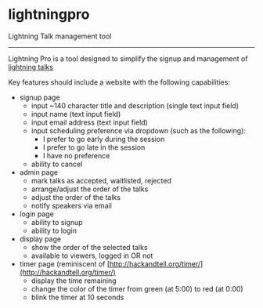 # lightningpro
Lightning Talk management tool

---

Lightning Pro is a tool designed to simplify the signup and management of [lightning talks](https://en.wikipedia.org/wiki/Lightning_talk)

Key features should include a website with the following capabilities:
* signup page 
    * input ~140 character title and description (single text input field)
    * input name (text input field)
    * input email address (text input field)
    * input scheduling preference via dropdown (such as the following):
        * I prefer to go early during the session
        * I prefer to go late in the session
        * I have no preference
    * ability to cancel
* admin page
    * mark talks as accepted, waitlisted, rejected
    * arrange/adjust the order of the talks
    * adjust the order of the talks
    * notify speakers via email
* login page
    * ability to signup
    * ability to login
* display page
    * show the order of the selected talks
    * available to viewers, logged in OR not
* timer page (reminiscent of [http://hackandtell.org/timer/](http://hackandtell.org/timer/)
    * display the time remaining
    * change the color of the timer from green (at 5:00) to red (at 0:00)
    * blink the timer at 10 seconds
